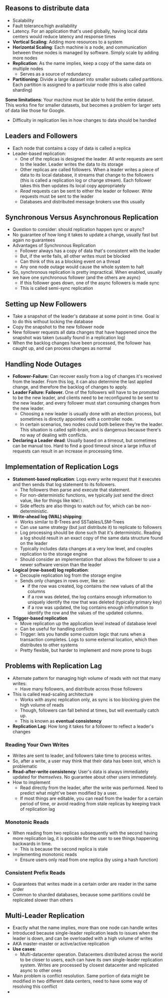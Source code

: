 ## Reasons to distribute data
- Scalability
- Fault tolerance/high availability
- Latency. For an application that's used globally, having local data centers would reduce latency and response times
- **Vertical Scaling**: Adding more resources to a system
- **Horizontal Scaling**: Each machine is a node, and communication between these nodes is managed by software. Simply scale by adding more nodes
- **Replication**: As the name implies, keep a copy of the same data on multiple nodes
	- Serves as a source of redundancy
- **Partitioning**: Divide a large dataset into smaller subsets called partitions. Each partition is assigned to a particular node (this is also called sharding)


**Some limitations**: Your machine must be able to hold the entire dataset. This works fine for smaller datasets, but becomes a problem for larger sets of data like those for Google.
- Difficulty in replication lies in how changes to data should be handled

## Leaders and Followers
- Each node that contains a copy of data is called a replica
- Leader-based replication: 
	- One of the replicas is designed the leader. All *write* requests are sent to the leader. Leader writes the data to its storage
	- Other replicas are called followers. When a leader writes a piece of data to its local database, it streams that change to the followers (this is called a replication log or change stream). Each follower takes this then updates its local copy appropriately
	- *Read* requests can be sent to either the leader or follower. *Write* requests must be sent to the leader
	- Databases and distributed message brokers use this usually

## Synchronous Versus Asynchronous Replication
- Question to consider: should replication happen sync or async?
- No guarantee of how long it takes to update a change, usually fast but again no guarantees 
- Advantages of Synchronous Replication
	- Follower always has a copy of data that's consistent with the leader
	- But, if the write fails, all other writes must be blocked
	- Can think of this as a blocking event on a thread
	- Any one node outage would cause the whole system to halt
- So, synchronous replication is pretty impractical. When enabled, usually we have one synchronous follower (and the others are async)
	- If this follower goes down, one of the async followers is made sync
	- This is called semi-sync replication

## Setting up New Followers
- Take a snapshot of the leader's database at some point in time. Goal is to do this without locking the database
- Copy the snapshot to the new follower node
- New follower requests all data changes that have happened since the snapshot was taken (usually found in a replication log)
- When the backlog changes have been processed, the follower has caught up, and can process changes as normal

## Handling Node Outages
- **Follower-Failure:** Can recover easily from a log of changes it's received from the leader. From this log, it can also determine the last applied change, and therefore the backlog of changes to apply.
- **Leader Failure: Failover.** One of the followers will have to be promoted to be the new leader, and clients need to be reconfigured to be sent to the new leader, and every follower must start consuming changes from the new leader. 
	- Choosing a new leader is usually done with an election process, but sometimes is directly appointed with a controller node.
	- In certain scenarios, two nodes could both believe they're the leader. This situation is called split-brain, and is dangerous because there's no way of dealing with conflicts. 
- **Declaring a Leader dead**: Usually based on a timeout, but sometimes can be manual too. Hard to find a good timeout since a large influx of requests can result in an increase in processing time.

## Implementation of Replication Logs
- **Statement-based replication**: Logs every write request that it executes and then sends that log statement to its followers.
	- The followers then parse and execute that statement.
	- For non-deterministic functions, we typically just send the direct value, like for things like `NOW()`.
	- Side effects are also things to watch out for, which can be non-deterministic.
- **Write-ahead log (WAL) shipping**:
	- Works similar to B-Trees and SSTables/LSM-Trees
	- Can use same strategy (but just distribute it) to replicate to followers
	- Log processing should be done such that it's deterministic. Reading a log should result in an exact copy of the same data structure found on the leader
	- Typically includes data changes at a very low level, and couples replication to the storage engine
	- Should consider an implementation that allows the follower to use a newer software version than the leader
- **Logical (row-based) log replication**:
	- Decouple replication log from the storage engine
	- Sends only changes in rows over, like so:
		- if the row was created, log contains the new values of all the columns
		- if a row was deleted, the log contains enough information to uniquely identify the row that was deleted (typically primary key)
		- if a row was updated, the log contains enough information to identify the row and the values of the updated columns.
- **Trigger-based replication**
	- Move replication up the application level instead of database level
	- Can be useful for handling conflicts
	- Trigger: lets you handle some custom logic that runs when a transaction completes. Logs to some external location, which then distributes to other systems
	- Pretty flexible, but harder to implement and more prone to bugs

## Problems with Replication Lag
- Alternate pattern for managing high volume of reads with not that many writes:
	- Have many followers, and distribute across those followers
- This is called read-scaling architecture
	- Works with async replication only, as sync is too blocking given the high volume of reads
	- Though, followers can fall behind at times, but will eventually catch up.
	- This is known as **eventual consistency**
- **Replication Lag**: How long it takes for a follower to reflect a leader's changes


### Reading Your Own Writes
- Writes are sent to leader, and followers take time to process writes. 
- So, after a write, a user may think that their data has been lost, which is problematic
- **Read-after-write consistency**: User's data is always immediately updated for *themselves*. No guarantee about other users immediately.
- How to implement
	- Read directly from the leader, after the write was performed. Need to predict what might've been modified by a user. 
	- If most things are editable, you can read from the leader for a certain period of time, or avoid reading from stale replicas by keeping track of replication lag

### Monotonic Reads
- When reading from two replicas subsequently with the second having more replication lag, it is possible for the user to see things happening backwards in time.
	- This is because the second replica is stale
- Implementing monotonic reads
	- Ensure users only read from one replica (by using a hash function)

### Consistent Prefix Reads
- Guarantees that writes made in a certain order are reader in the same order
- Common to sharded databases, because some partitions could be replicated slower than others

## Multi-Leader Replication
- Exactly what the name implies, more than one node can handle writes
- Introduced because single-leader replication leads to issues when the leader is down, and can be overloaded with a high volume of writes
- AKA master-master or active/active replication
- **Use cases**:
	- Multi-datacenter operation. Datacenters distributed across the world to be closer to users, each can have its own single-leader replication system. Writes are processed by closest datacenter and replicated async to other ones
- Main problem is conflict resolution. Same portion of data might be modified in two different data centers, need to have some way of resolving this conflict
- 